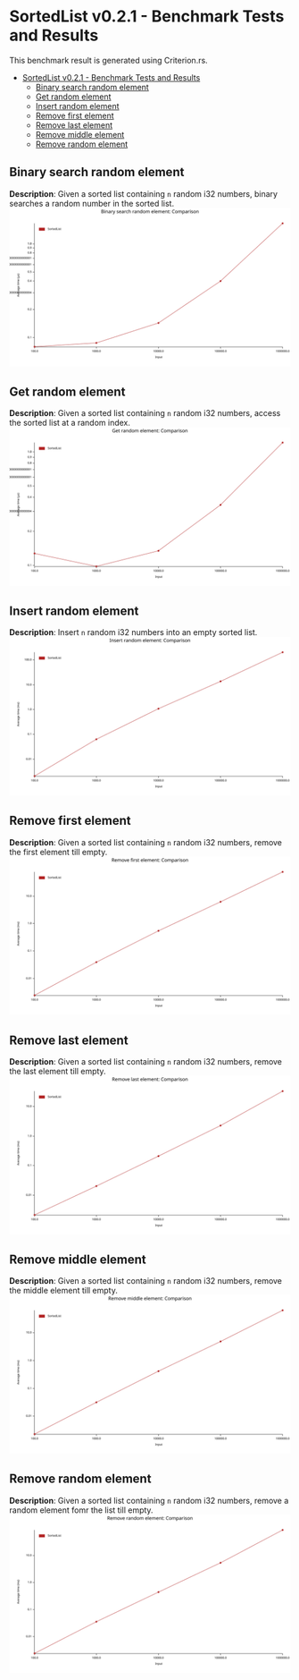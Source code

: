 # SortedList v0.2.1 - Benchmark Tests and Results

This benchmark result is generated using Criterion.rs.
- [SortedList v0.2.1 - Benchmark Tests and Results](#sortedlist-v021---benchmark-tests-and-results)
  - [Binary search random element](#binary-search-random-element)
  - [Get random element](#get-random-element)
  - [Insert random element](#insert-random-element)
  - [Remove first element](#remove-first-element)
  - [Remove last element](#remove-last-element)
  - [Remove middle element](#remove-middle-element)
  - [Remove random element](#remove-random-element)

## Binary search random element

**Description**: Given a sorted list containing `n` random i32 numbers, binary searches a random number in the sorted list.
![img](./plots/binary%20search%20random%20element.svg)

## Get random element

**Description**: Given a sorted list containing `n` random i32 numbers, access the sorted list at a random index.
![img](./plots/get%20random%20element.svg)

## Insert random element

**Description**: Insert `n` random i32 numbers into an empty sorted list.
![img](./plots/insert%20random%20element.svg)

## Remove first element

**Description**: Given a sorted list containing `n` random i32 numbers,
remove the first element till empty.
![img](./plots/remove%20first%20element.svg)

## Remove last element

**Description**: Given a sorted list containing `n` random i32 numbers,
remove the last element till empty.
![img](./plots/remove%20last%20element.svg)

## Remove middle element

**Description**: Given a sorted list containing `n` random i32 numbers,
remove the middle element till empty.
![img](./plots/remove%20middle%20element.svg)

## Remove random element
**Description**: Given a sorted list containing `n` random i32 numbers,
remove a random element fomr the list till empty.
![img](./plots/remove%20random%20element.svg)